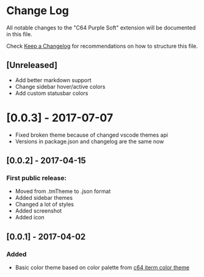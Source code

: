 # Change Log
All notable changes to the "C64 Purple Soft" extension will be documented in this file.

Check [Keep a Changelog](http://keepachangelog.com/) for recommendations on how to structure this file.

## [Unreleased]
- Add better markdown support
- Change sidebar hover/active colors
- Add custom statusbar colors

# [0.0.3] - 2017-07-07
- Fixed broken theme because of changed vscode themes api
- Versions in package.json and changelog are the same now

## [0.0.2] - 2017-04-15
### First public release:
- Moved from .tmTheme to .json format
- Added sidebar themes
- Changed a lot of styles
- Added screenshot
- Added icon

## [0.0.1] - 2017-04-02
### Added
- Basic color theme based on color palette from [c64 iterm color theme](https://github.com/mbadolato/iTerm2-Color-Schemes/blob/master/schemes/C64.itermcolors)
